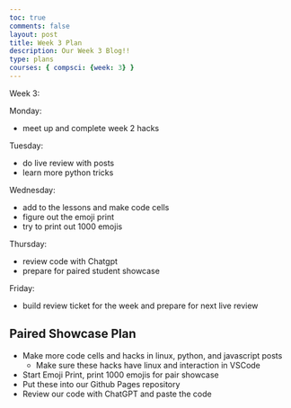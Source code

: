 ```yaml
---
toc: true
comments: false
layout: post
title: Week 3 Plan 
description: Our Week 3 Blog!! 
type: plans
courses: { compsci: {week: 3} }
---
```


Week 3:

Monday:
- meet up and complete week 2 hacks

Tuesday:
- do live review with posts
- learn more python tricks

Wednesday:
- add to the lessons and make code cells
- figure out the emoji print
- try to print out 1000 emojis

Thursday:
- review code with Chatgpt
- prepare for paired student showcase

Friday:
- build review ticket for the week and prepare for next live review

## Paired Showcase Plan
- Make more code cells and hacks in linux, python, and javascript posts
    - Make sure these hacks have linux and interaction in VSCode
- Start Emoji Print, print 1000 emojis for pair showcase
- Put these into our Github Pages repository
- Review our code with ChatGPT and paste the code